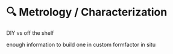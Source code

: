 # 🔍 Metrology / Characterization

DIY vs off the shelf

enough information to build one in custom formfactor in situ
